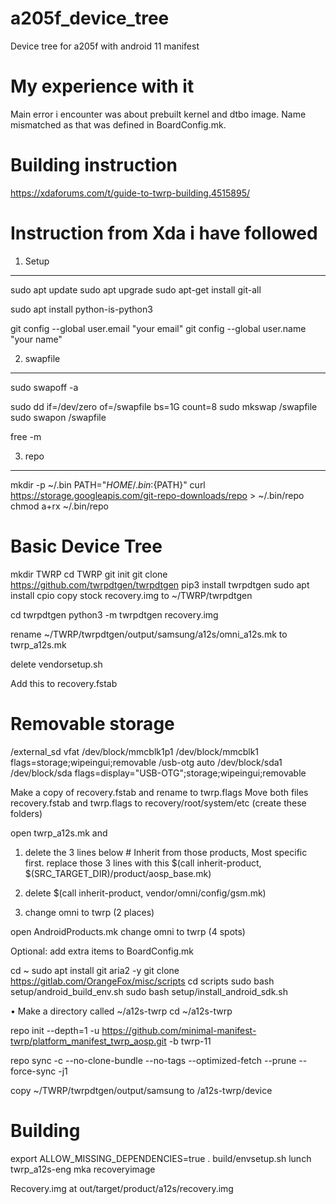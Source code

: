 # a205f_device_tree
Device tree for a205f with android 11 manifest
# My experience with it
Main error i encounter was about prebuilt kernel and dtbo image. Name mismatched as that was defined in BoardConfig.mk. 
# Building instruction
https://xdaforums.com/t/guide-to-twrp-building.4515895/

# Instruction from Xda i have followed
1. Setup
--------

sudo apt update
sudo apt upgrade
sudo apt-get install git-all

sudo apt install python-is-python3

git config --global user.email "your email"
git config --global user.name "your name"


2. swapfile
-----------

sudo swapoff -a

sudo dd if=/dev/zero of=/swapfile bs=1G count=8
sudo mkswap /swapfile
sudo swapon /swapfile

free -m

3. repo
-------

mkdir -p ~/.bin
PATH="${HOME}/.bin:${PATH}"
curl https://storage.googleapis.com/git-repo-downloads/repo > ~/.bin/repo
chmod a+rx ~/.bin/repo



Basic Device Tree
==================

mkdir TWRP
cd TWRP
git init
git clone https://github.com/twrpdtgen/twrpdtgen
pip3 install twrpdtgen
sudo apt install cpio
copy stock recovery.img to ~/TWRP/twrpdtgen

cd twrpdtgen
python3 -m twrpdtgen recovery.img

rename ~/TWRP/twrpdtgen/output/samsung/a12s/omni_a12s.mk to twrp_a12s.mk

delete vendorsetup.sh

Add this to recovery.fstab

# Removable storage
/external_sd vfat /dev/block/mmcblk1p1 /dev/block/mmcblk1 flags=storage;wipeingui;removable
/usb-otg auto /dev/block/sda1 /dev/block/sda flags=display="USB-OTG";storage;wipeingui;removable

Make a copy of recovery.fstab and rename to twrp.flags
Move both files recovery.fstab and twrp.flags to recovery/root/system/etc
(create these folders)

open twrp_a12s.mk and
1. delete the 3 lines below # Inherit from those products, Most specific first.
replace those 3 lines with this
$(call inherit-product, $(SRC_TARGET_DIR)/product/aosp_base.mk)

2. delete $(call inherit-product, vendor/omni/config/gsm.mk)
3. change omni to twrp (2 places)

open AndroidProducts.mk
change omni to twrp (4 spots)

Optional: add extra items to BoardConfig.mk


cd ~
sudo apt install git aria2 -y
git clone https://gitlab.com/OrangeFox/misc/scripts
cd scripts
sudo bash setup/android_build_env.sh
sudo bash setup/install_android_sdk.sh


• Make a directory called ~/a12s-twrp
cd ~/a12s-twrp

repo init --depth=1 -u https://github.com/minimal-manifest-twrp/platform_manifest_twrp_aosp.git -b twrp-11


repo sync -c --no-clone-bundle --no-tags --optimized-fetch --prune --force-sync -j1

copy ~/TWRP/twrpdtgen/output/samsung to /a12s-twrp/device


Building
========

export ALLOW_MISSING_DEPENDENCIES=true
. build/envsetup.sh
lunch twrp_a12s-eng
mka recoveryimage

Recovery.img at out/target/product/a12s/recovery.img
 
